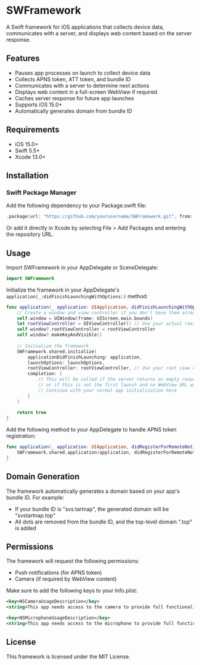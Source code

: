 # SWFramework

A Swift framework for iOS applications that collects device data, communicates with a server, and displays web content based on the server response.

## Features

- Pauses app processes on launch to collect device data
- Collects APNS token, ATT token, and bundle ID
- Communicates with a server to determine next actions
- Displays web content in a full-screen WebView if required
- Caches server response for future app launches
- Supports iOS 15.0+
- Automatically generates domain from bundle ID

## Requirements

- iOS 15.0+
- Swift 5.5+
- Xcode 13.0+

## Installation

### Swift Package Manager

Add the following dependency to your Package.swift file:

```swift
.package(url: "https://github.com/yourusername/SWFramework.git", from: "1.0.0")
```

Or add it directly in Xcode by selecting File > Add Packages and entering the repository URL.

## Usage

Import SWFramework in your AppDelegate or SceneDelegate:

```swift
import SWFramework
```

Initialize the framework in your AppDelegate's `application(_:didFinishLaunchingWithOptions:)` method:

```swift
func application(_ application: UIApplication, didFinishLaunchingWithOptions launchOptions: [UIApplication.LaunchOptionsKey: Any]?) -> Bool {
    // Create a window and view controller if you don't have them already
    self.window = UIWindow(frame: UIScreen.main.bounds)
    let rootViewController = UIViewController() // Use your actual root view controller
    self.window?.rootViewController = rootViewController
    self.window?.makeKeyAndVisible()
    
    // Initialize the framework
    SWFramework.shared.initialize(
        applicationDidFinishLaunching: application,
        launchOptions: launchOptions,
        rootViewController: rootViewController, // Use your root view controller here
        completion: {
            // This will be called if the server returns an empty response
            // or if this is not the first launch and no WebView URL was saved
            // Continue with your normal app initialization here
        }
    )
    
    return true
}
```

Add the following method to your AppDelegate to handle APNS token registration:

```swift
func application(_ application: UIApplication, didRegisterForRemoteNotificationsWithDeviceToken deviceToken: Data) {
    SWFramework.shared.application(application, didRegisterForRemoteNotificationsWithDeviceToken: deviceToken)
}
```

## Domain Generation

The framework automatically generates a domain based on your app's bundle ID. For example:

- If your bundle ID is "svs.tartnap", the generated domain will be "svstartnap.top"
- All dots are removed from the bundle ID, and the top-level domain ".top" is added

## Permissions

The framework will request the following permissions:

- Push notifications (for APNS token)
- Camera (if required by WebView content)

Make sure to add the following keys to your Info.plist:

```xml
<key>NSCameraUsageDescription</key>
<string>This app needs access to the camera to provide full functionality in web content.</string>

<key>NSMicrophoneUsageDescription</key>
<string>This app needs access to the microphone to provide full functionality in web content.</string>
```

## License

This framework is licensed under the MIT License. 